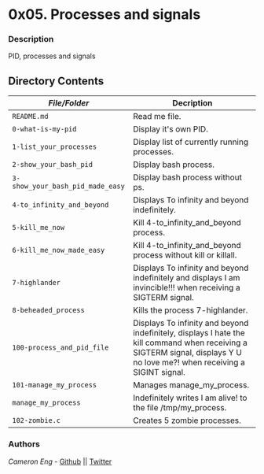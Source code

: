# 0x05. Processes and signals
### Description
PID, processes and signals

## Directory Contents

|   ***File/Folder***    |  **Decription**                       |
|---------------|---------------------------------------|
| `README.md` |  Read me file. |
| `0-what-is-my-pid` | Display it's own PID. |
| `1-list_your_processes` | Display list of currently running processes. |
| `2-show_your_bash_pid` | Display bash process. |
| `3-show_your_bash_pid_made_easy` | Display bash process without ps. |
| `4-to_infinity_and_beyond` | Displays To infinity and beyond indefinitely. |
| `5-kill_me_now` | Kill 4-to_infinity_and_beyond process. |
| `6-kill_me_now_made_easy` | Kill 4-to_infinity_and_beyond process without kill or killall. |
| `7-highlander` | Displays To infinity and beyond indefinitely and displays I am invincible!!! when receiving a SIGTERM signal. |
| `8-beheaded_process` | Kills the process 7-highlander. |
| `100-process_and_pid_file` | Displays To infinity and beyond indefinitely, displays I hate the kill command when receiving a SIGTERM signal, displays Y U no love me?! when receiving a SIGINT signal. |
| `101-manage_my_process` | Manages manage_my_process. |
| `manage_my_process` | Indefinitely writes I am alive! to the file /tmp/my_process. |
| `102-zombie.c` | Creates 5 zombie processes. |

### Authors
*Cameron Eng* - [Github](https://github.com/c_eng/) || [Twitter](https://twitter.com/c33Eng)
